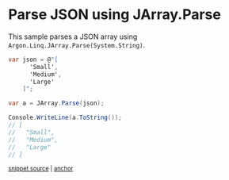 # Parse JSON using JArray.Parse

This sample parses a JSON array using `Argon.Linq.JArray.Parse(System.String)`.

<!-- snippet: ParseJsonArray -->
<a id='snippet-parsejsonarray'></a>
```cs
var json = @"[
      'Small',
      'Medium',
      'Large'
    ]";

var a = JArray.Parse(json);

Console.WriteLine(a.ToString());
// [
//   "Small",
//   "Medium",
//   "Large"
// ]
```
<sup><a href='/src/Tests/Documentation/Samples/Linq/ParseJsonArray.cs#L12-L29' title='Snippet source file'>snippet source</a> | <a href='#snippet-parsejsonarray' title='Start of snippet'>anchor</a></sup>
<!-- endSnippet -->
